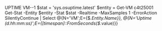 
UPTIME VM--1
$stat = 'sys.osuptime.latest'
$entity = Get-VM c4t25001
Get-Stat -Entity $entity -Stat $stat -Realtime -MaxSamples 1 -ErrorAction SilentlyContinue |
Select @{N='VM';E={$_.Entity.Name}},
@{N='Uptime (d.hh:mm:ss)';E={[timespan]::FromSeconds($_.value)}}
